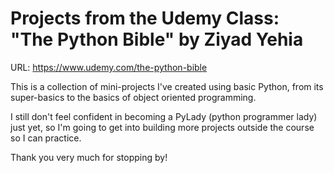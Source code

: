 # Projects from the Udemy Class: "The Python Bible" by Ziyad Yehia
URL: https://www.udemy.com/the-python-bible

This is a collection of mini-projects I've created using basic Python, from its super-basics to the basics of object oriented programming.

I still don't feel confident in becoming a PyLady (python programmer lady) just yet, so I'm going to get into building more projects outside the course so I can practice.

Thank you very much for stopping by!
